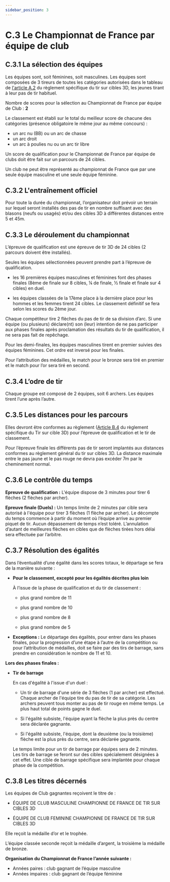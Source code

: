 ```yaml
---
sidebar_position: 3
---
```


# C.3 Le Championnat de France par équipe de club

## C.3.1 La sélection des équipes

Les équipes sont, soit féminines, soit masculines. Les équipes sont composées de 3 tireurs de toutes les catégories autorisées dans le tableau de [l'article A.2](/reglements/II/6/A/2/) du règlement spécifique du tir sur cibles 3D, les jeunes tirant à leur pas de tir habituel.

Nombre de scores pour la sélection au Championnat de France par équipe de Club : **2**

Le classement est établi sur le total du meilleur score de chacune des catégories (présence obligatoire le même jour au même concours) :

- un arc nu (BB) ou un arc de chasse
- un arc droit
- un arc à poulies nu ou un arc tir libre

Un score de qualification pour le Championnat de France par équipe de clubs doit être fait sur un parcours de 24 cibles.

Un club ne peut être représenté au championnat de France que par une seule équipe masculine et une seule équipe féminine.

## C.3.2 L'entraînement officiel

Pour toute la durée du championnat, l’organisateur doit prévoir un terrain sur lequel seront installés des pas de tir en nombre suffisant avec des blasons (neufs ou usagés) et/ou des cibles 3D à différentes distances entre 5 et 45m.

## C.3.3 Le déroulement du championnat

L’épreuve de qualification est une épreuve de tir 3D de 24 cibles (2 parcours doivent être installés).

Seules les équipes sélectionnées peuvent prendre part à l’épreuve de qualification.

- les 16 premières équipes masculines et féminines font des phases finales (8ème de finale sur 8 cibles, ¼ de finale, ½ finale et finale sur 4 cibles) en duel.
  
- les équipes classées de la 17ème place à la dernière place pour les hommes et les femmes tirent 24 cibles. Le classement définitif se fera selon les scores du 2ème jour.
  

Chaque compétiteur tire 2 flèches du pas de tir de sa division d’arc. Si une équipe (ou plusieurs) déclare(nt) son (leur) intention de ne pas participer aux phases finales après proclamation des résultats du tir de qualification, il ne sera pas fait de repêchage.

Pour les demi-finales, les équipes masculines tirent en premier suivies des équipes féminines. Cet ordre est inversé pour les finales. 

Pour l’attribution des médailles, le match pour le bronze sera tiré en premier et le match pour l’or sera tiré en second.

## C.3.4 L’odre de tir

Chaque groupe est composé de 2 équipes, soit 6 archers. Les équipes tirent l’une après l’autre.

## C.3.5 Les distances pour les parcours

Elles devront être conformes au règlement ([Article B.4](/reglements/II/6/B/4/)  du règlement spécifique du Tir sur cible 3D) pour l’épreuve de qualification et le tir de classement.

Pour l’épreuve finale les différents pas de tir seront implantés aux distances conformes au règlement général du tir sur cibles 3D. La distance maximale entre le pas jaune et le pas rouge ne devra pas excéder 7m par le cheminement normal.

## C.3.6 Le contrôle du temps

**Epreuve de qualification :**
L'équipe dispose de 3 minutes pour tirer 6 flèches (2 flèches par archer).

**Epreuve finale (Duels) :**
Un temps limite de 2 minutes par cible sera autorisé à l'équipe pour tirer 3 flèches (1 flèche par archer).
Le décompte du temps commence à partir du moment où l’équipe arrive au premier piquet de tir. Aucun
dépassement de temps n’est toléré. L’annulation d’autant de meilleures flèches en cibles que de flèches
tirées hors délai sera effectuée par l’arbitre.

## C.3.7 Résolution des égalités

Dans l’éventualité d’une égalité dans les scores totaux, le départage se fera de la manière suivante :

- **Pour le classement, excepté pour les égalités décrites plus loin**
  
  À l’issue de la phase de qualification et du tir de classement :
  
  - plus grand nombre de 11
  
  - plus grand nombre de 10
  
  - plus grand nombre de 8
  
  - plus grand nombre de 5
  
  
  
- **Exceptions :**
  Le départage des égalités, pour entrer dans les phases finales, pour la progression d’une étape à l’autre
  de la compétition ou pour l’attribution de médailles, doit se faire par des tirs de barrage, sans prendre
  en considération le nombre de 11 et 10.

**Lors des phases finales :**

- **Tir de barrage**

  En cas d'égalité à l'issue d'un duel :

    - Un tir de barrage d'une série de 3 flèches (1 par archer) est effectué. Chaque archer de l'équipe tire du pas de tir de sa catégorie. Les archers peuvent tous monter au pas de tir rouge en même temps. Le plus haut total de points gagne le duel.

    - Si l'égalité subsiste, l'équipe ayant la flèche la plus près du centre sera déclarée gagnante.

    - Si l'égalité subsiste, l'équipe, dont la deuxième (ou la troisième) flèche est la plus près du centre, sera déclarée gagnante.

  Le temps limite pour un tir de barrage par équipes sera de 2 minutes. Les tirs de barrage se feront sur des cibles spécialement désignées à cet effet. Une cible de barrage spécifique sera implantée pour chaque phase de la compétition.

## C.3.8 Les titres décernés

Les équipes de Club gagnantes reçoivent le titre de :

- ÉQUIPE DE CLUB MASCULINE CHAMPIONNE DE FRANCE DE TIR SUR CIBLES 3D

- ÉQUIPE DE CLUB FEMININE CHAMPIONNE DE FRANCE DE TIR SUR CIBLES 3D

Elle reçoit la médaille d’or et le trophée.

L’équipe classée seconde reçoit la médaille d’argent, la troisième la médaille de bronze.

**Organisation du Championnat de France l’année suivante :**

- Années paires : club gagnant de l’équipe masculine
- Années impaires : club gagnant de l’équipe féminine
